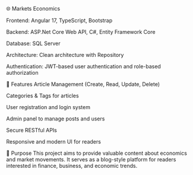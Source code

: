 🌐 Markets Economics

Frontend: Angular 17, TypeScript, Bootstrap

Backend: ASP.Net Core Web API, C#, Entity Framework Core

Database: SQL Server

Architecture: Clean architecture with Repository 

Authentication: JWT-based user authentication and role-based authorization

📝 Features
Article Management (Create, Read, Update, Delete)

Categories & Tags for articles

User registration and login system

Admin panel to manage posts and users

Secure RESTful APIs

Responsive and modern UI for readers

📌 Purpose
This project aims to provide valuable content about economics and market movements. It serves as a blog-style platform for readers interested in finance, business, and economic trends.

